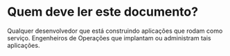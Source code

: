 Quem deve ler este documento?
=============================

Qualquer desenvolvedor que está construindo aplicações que rodam como serviço. Engenheiros de Operações que implantam ou administram tais aplicações.
